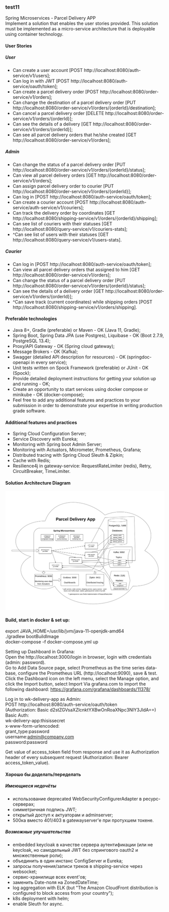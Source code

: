 ### test11
Spring Microservices - Parcel Delivery APP  
Implement a solution that enables the user stories provided. This solution must be implemented as a micro-service architecture that is deployable using container technology.  
#### User Stories
##### User
- Can create a user account [POST http://localhost:8080/auth-service/v1/users];
- Can log in with JWT [POST http://localhost:8080/auth-service/oauth/token];   
- Can create a parcel delivery order [POST http://localhost:8080/order-service/v1/orders];  
- Can change the destination of a parcel delivery order [PUT http://localhost:8080/order-service/v1/orders/{orderId}/destination];  
- Can cancel a parcel delivery order [DELETE http://localhost:8080/order-service/v1/orders/{orderId}];  
- Can see the details of a delivery [GET http://localhost:8080/order-service/v1/orders/{orderId}];  
- Can see all parcel delivery orders that he/she created [GET http://localhost:8080/order-service/v1/orders];  
  
##### Admin
- Can change the status of a parcel delivery order [PUT http://localhost:8080/order-service/v1/orders/{orderId}/status];  
- Can view all parcel delivery orders [GET http://localhost:8080/order-service/v1/orders];  
- Can assign parcel delivery order to courier [PUT http://localhost:8080/order-service/v1/orders/{orderId}];  
- Can log in [POST http://localhost:8080/auth-service/oauth/token];  
- Can create a courier account [POST http://localhost:8080/auth-service/auth-service/v1/couriers];  
- Can track the delivery order by coordinates [GET http://localhost:8080/shipping-service/v1/orders/{orderId}/shipping];  
- Can see list of couriers with their statuses [GET http://localhost:8080/query-service/v1/couriers-stats];  
- ^Can see list of users with their statuses [GET http://localhost:8080/query-service/v1/users-stats].  
  
##### Courier
- Can log in [POST http://localhost:8080/auth-service/oauth/token];  
- Can view all parcel delivery orders that assigned to him [GET http://localhost:8080/order-service/v1/orders];  
- Can change the status of a parcel delivery order [PUT http://localhost:8080/order-service/v1/orders/{orderId}/status];  
- Can see the details of a delivery order [GET http://localhost:8080/order-service/v1/orders/{orderId}];  
- ^Can save track (current coordinates) while shipping orders [POST http://localhost:8080/shipping-service/v1/orders/shipping].  

#### Preferable technologies
- Java 8+, Gradle (preferable) or Maven - OK (Java 11, Gradle);  
- Spring Boot, Spring Data JPA (use Postgres), Liquibase - OK (Boot 2.7.9, PostgreSQL 13.4);  
- Proxy/API Gateway - OK (Spring cloud gateway);  
- Message Brokers - OK (Kafka);  
- Swagger (detailed API description for resources) - OK (springdoc-openapi in every service);  
- Unit tests written on Spock Framework (preferable) or JUnit - OK (Spock);  
- Provide detailed deployment instructions for getting your solution up and running - OK;  
- Create an opportunity to start services using docker compose or minikube - OK (docker-compose);  
- Feel free to add any additional features and practices to your submission in order to demonstrate your expertise in writing production grade software.  

#### Additional features and practices
- Spring Cloud Configuration Server;
- Service Discovery with Eureka;
- Monitoring with Spring boot Admin Server;
- Monitoring with Actuators, Micrometer, Prometheus, Grafana;
- Distributed tracing with Spring Cloud Sleuth & Zipkin;  
- Cache with Redis;  
- Resilience4j in gateway-service: RequestRateLimiter (redis), Retry, CircuitBreaker, TimeLimiter.

#### Solution Architecture Diagram
<img src="https://raw.githubusercontent.com/wombatu-kun/test11/main/diagram.png?sanitize=true&raw=true" />  
  
#### Build, start in docker & set up:  
export JAVA_HOME=/usr/lib/jvm/java-11-openjdk-amd64  
./gradlew bootBuildImage  
docker-compose -f docker-compose.yml up

Setting up Dashboard in Grafana:  
Open the http://localhost:3000/login in browser, login with credentials (admin: password).  
Go to Add Data Source page, select Prometheus as the time series data-base, configure the Prometheus URL (http://localhost:9090), save & test.  
Click the Dashboard icon on the left menu, select the Manage option, and click the Import button, select Import Via grafana.com to import the following dashboard: https://grafana.com/grafana/dashboards/11378/

Log in to wk-delivery-app as Admin:  
POST http://localhost:8080/auth-service/oauth/token  
(Authorization: Basic d2stZGVsaXZlcnktYXBwOnRoaXNpc3NlY3JldA==)  
Basic Auth:  
wk-delivery-app:thisissecret  
x-www-form-urlencoded:  
grant_type:password  
username:admin@company.com  
password:password  

Get value of access_token field from response and use it as Authorization header of every subsequent request (Authorization: Bearer access_token_value).  

#### Хорошо бы доделать/переделать
##### Имеющиеся недочёты
- использование deprecated WebSecurityConfigurerAdapter в ресурс-серверах;
- симметричная подпись JWT;  
- открытый доступ к актуаторам и adminserver;  
- 500ка вместо 401/403 в gatewayserver'е при протухшем токене.  
##### Возможные улучшательства
- embedded keycloak в качестве сервера аутентификации (или не keycloak, но самодельный JWT без спрингового oauth2 и множественные роли);    
- объединить в один инстанс ConfigServer и Eureka;  
- запросы получения/записи треков в shipping-service через websocket;  
- сервис-хранилище всех event'ов;  
- заменить Date-поля на ZonedDateTime;  
- log aggregation with ELK (but "The Amazon CloudFront distribution is configured to block access from your country");   
- k8s deployment with helm;  
- enable Sleuth for async.  